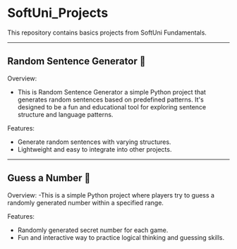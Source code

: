 # SoftUni_Projects
This repository contains basics projects from SoftUni Fundamentals.

----------------------------------------------------------
## Random Sentence Generator :mag_right:
Overview:
- This is Random Sentence Generator a simple Python project that generates random sentences based on predefined patterns. It's designed to be a fun and educational tool for exploring sentence structure and language patterns.

Features:
- Generate random sentences with varying structures.
- Lightweight and easy to integrate into other projects.

----------------------------------------------------------

## Guess a Number 🎲
Overview:
-This is a simple Python project where players try to guess a randomly generated number within a specified range.

Features:
- Randomly generated secret number for each game.
- Fun and interactive way to practice logical thinking and guessing skills.
